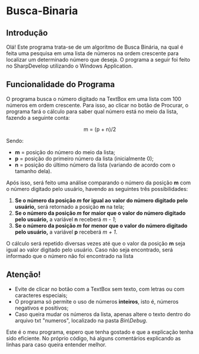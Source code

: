# Busca-Binaria
## Introdução
Olá! Este programa trata-se de um algoritmo de Busca Binária, na qual é feita uma pesquisa em uma lista de números na ordem crescente para localizar um determinado número que deseja. O programa a seguir foi feito no SharpDevelop utilizando o Windows Application.
&nbsp;

## Funcionalidade do Programa
O programa busca o número digitado na TextBox em uma lista com 100 números em ordem crescente. Para isso, ao clicar no botão de Procurar, o programa fará o cálculo para saber qual número está no meio da lista, fazendo a seguinte conta:

<p align = "center">m = (p + n)/2</b></p>

Sendo:
- **m** = posição do número do meio da lista;
- **p** = posição do primeiro número da lista (inicialmente 0);
- **n** = posição do último número da lista (variando de acordo com o tamanho dela).

Após isso, será feito uma análise comparando o número da posição **m** com o número digitado pelo usuário, havendo as seguintes três possibilidades:
1. **Se o número da posição _m_ for igual ao valor do número digitado pelo usuário,** será retornado a posição **m** na tela;
2. **Se o número da posição _m_ for maior que o valor do número digitado pelo usuário,** a variável **n** receberá _m - 1_;
3. **Se o número da posição _m_ for menor que o valor do número digitado pelo usuário,** a variável **p** receberá _m + 1_.

O cálculo será repetido diversas vezes até que o valor da posição **m** seja igual ao valor digitado pelo usuário. Caso não seja encontrado, será informado que o número não foi encontrado na lista
&nbsp;

## Atenção!
- Evite de clicar no botão com a TextBox sem texto, com letras ou com caracteres especiais;
- O programa só permite o uso de números **inteiros**, isto é, números negativos e positivos;
- Caso queira mudar os números da lista, apenas altere o texto dentro do arquivo txt "numeros", localizado na pasta *Bin\Debug*.

Este é o meu programa, espero que tenha gostado e que a explicação tenha sido eficiente. No próprio código, há alguns comentários explicando as linhas para caso queira entender melhor.
